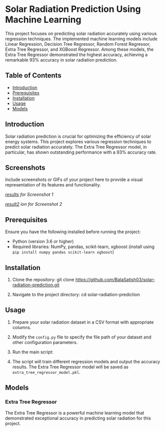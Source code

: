 # Solar Radiation Prediction Using Machine Learning

This project focuses on predicting solar radiation accurately using various regression techniques. The implemented machine learning models include Linear Regression, Decision Tree Regressor, Random Forest Regressor, Extra Tree Regressor, and XGBoost Regressor. Among these models, the Extra Tree Regressor demonstrated the highest accuracy, achieving a remarkable 93% accuracy in solar radiation prediction.

## Table of Contents

- [Introduction](#introduction)
- [Prerequisites](#prerequisites)
- [Installation](#installation)
- [Usage](#usage)
- [Models](#models)


## Introduction

Solar radiation prediction is crucial for optimizing the efficiency of solar energy systems. This project explores various regression techniques to predict solar radiation accurately. The Extra Tree Regressor model, in particular, has shown outstanding performance with a 93% accuracy rate.

## Screenshots

Include screenshots or GIFs of your project here to provide a visual representation of its features and functionality.


*[results](https://github.com/BalaSatish03/Solar-Radiation-Prediction/assets/128178005/c72c191c-6e05-4541-b3a4-c32e1f124168)
 for Screenshot 1*

*[result2](https://github.com/BalaSatish03/Solar-Radiation-Prediction/assets/128178005/dbb1b282-ef06-4abe-ab12-933a2ab46ba8)
ion for Screenshot 2*

<!-- Add more screenshots or GIFs as needed -->

## Prerequisites

Ensure you have the following installed before running the project:

- Python (version 3.6 or higher)
- Required libraries: NumPy, pandas, scikit-learn, xgboost (install using `pip install numpy pandas scikit-learn xgboost`)

## Installation

1. Clone the repository:
    git clone https://github.com/BalaSatish03/solar-radiation-prediction.git

2. Navigate to the project directory:
    cd solar-radiation-prediction


## Usage

1. Prepare your solar radiation dataset in a CSV format with appropriate columns.

2. Modify the `config.py` file to specify the file path of your dataset and other configuration parameters.

3. Run the main script:
4. The script will train different regression models and output the accuracy results. The Extra Tree Regressor model will be saved as `extra_tree_regressor_model.pkl`.

## Models

### Extra Tree Regressor

The Extra Tree Regressor is a powerful machine learning model that demonstrated exceptional accuracy in predicting solar radiation for this project.


